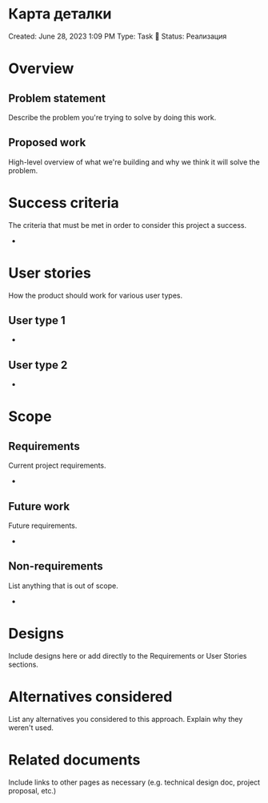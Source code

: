 # Карта деталки

Created: June 28, 2023 1:09 PM
Type: Task 🔨
Status: Реализация

# Overview

## Problem statement

Describe the problem you're trying to solve by doing this work.

## Proposed work

High-level overview of what we're building and why we think it will solve the problem.

# Success criteria

The criteria that must be met in order to consider this project a success. 

- 

# User stories

How the product should work for various user types.

## **User type 1**

- 

## **User type 2**

- 

# Scope

## Requirements

Current project requirements.

- 

## Future work

Future requirements.

- 

## Non-requirements

List anything that is out of scope.

- 

# Designs

Include designs here or add directly to the Requirements or User Stories sections. 

# Alternatives considered

List any alternatives you considered to this approach. Explain why they weren't used.

# Related documents

Include links to other pages as necessary (e.g. technical design doc, project proposal, etc.)